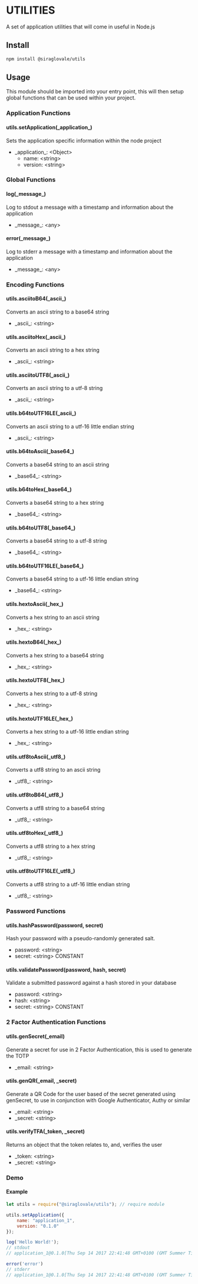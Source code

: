 # UTILITIES

A set of application utilities that will come in useful in Node.js

## Install

```bash
npm install @siraglovale/utils
```

## Usage

This module should be imported into your entry point, this will then setup global functions that can be used within your project.

### Application Functions

#### utils.setApplication(\_application\_)
Sets the application specific information within the node project
* \_application\_: \<Object\>
    * name: \<string\>
    * version: \<string\>

### Global Functions

#### log(\_message\_)
Log to stdout a message with a timestamp and information about the application
* \_message\_: \<any\>

#### error(\_message\_)
Log to stderr a message with a timestamp and information about the application
* \_message\_: \<any\>

### Encoding Functions

#### utils.asciitoB64(\_ascii\_)
Converts an ascii string to a base64 string
* \_ascii\_: \<string\>

#### utils.asciitoHex(\_ascii\_)
Converts an ascii string to a hex string
* \_ascii\_: \<string\>

#### utils.asciitoUTF8(\_ascii\_)
Converts an ascii string to a utf-8 string
* \_ascii\_: \<string\>

#### utils.b64toUTF16LE(\_ascii\_)
Converts an ascii string to a utf-16 little endian string
* \_ascii\_: \<string\>

#### utils.b64toAscii(\_base64\_)
Converts a base64 string to an ascii string
* \_base64\_: \<string\>

#### utils.b64toHex(\_base64\_)
Converts a base64 string to a hex string
* \_base64\_: \<string\>

#### utils.b64toUTF8(\_base64\_)
Converts a base64 string to a utf-8 string
* \_base64\_: \<string\>

#### utils.b64toUTF16LE(\_base64\_)
Converts a base64 string to a utf-16 little endian string
* \_base64\_: \<string\>

#### utils.hextoAscii(\_hex\_)
Converts a hex string to an ascii string
* \_hex\_: \<string\>

#### utils.hextoB64(\_hex\_)
Converts a hex string to a base64 string
* \_hex\_: \<string\>

#### utils.hextoUTF8(\_hex\_)
Converts a hex string to a utf-8 string
* \_hex\_: \<string\>

#### utils.hextoUTF16LE(\_hex\_)
Converts a hex string to a utf-16 little endian string
* \_hex\_: \<string\>

#### utils.utf8toAscii(\_utf8\_)
Converts a utf8 string to an ascii string
* \_utf8\_: \<string\>

#### utils.utf8toB64(\_utf8\_)
Converts a utf8 string to a base64 string
* \_utf8\_: \<string\>

#### utils.utf8toHex(\_utf8\_)
Converts a utf8 string to a hex string
* \_utf8\_: \<string\>

#### utils.utf8toUTF16LE(\_utf8\_)
Converts a utf8 string to a utf-16 little endian string
* \_utf8\_: \<string\>

### Password Functions

#### utils.hashPassword(password, secret)
Hash your password with a pseudo-randomly generated salt.
* password: \<string\>
* secret: \<string\> CONSTANT

#### utils.validatePassword(password, hash, secret)
Validate a submitted password against a hash stored in your database
* password: \<string\>
* hash: \<string\>
* secret: \<string\> CONSTANT

### 2 Factor Authentication Functions

#### utils.genSecret(_email)
Generate a secret for use in 2 Factor Authentication, this is used to generate the TOTP
* _email: \<string\>

#### utils.genQR(_email, _secret)
Generate a QR Code for the user based of the secret generated using genSecret, to use in conjunction with Google Authenticator, Authy or similar
* _email: \<string\>
* _secret: \<string\>

#### utils.verifyTFA(_token, _secret)
Returns an object that the token relates to, and, verifies the user
* _token: \<string\>
* _secret: \<string\>

### Demo

#### Example
```javascript
let utils = require("@siraglovale/utils"); // require module

utils.setApplication({
    name: "application_1",
    version: "0.1.0"
});

log('Hello World!'); 
// stdout
// application_1@0.1.0[Thu Sep 14 2017 22:41:48 GMT+0100 (GMT Summer Time)] -> Hello World!

error('error')
// stderr
// application_1@0.1.0[Thu Sep 14 2017 22:41:48 GMT+0100 (GMT Summer Time)] -> error
```